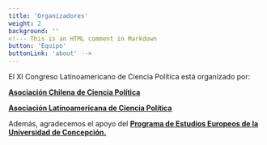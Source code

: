 ```yaml
---
title: 'Organizadores'
weight: 2
background: ''
<!--- This is an HTML comment in Markdown 
button: 'Equipo'
buttonLink: 'about' -->
---
```


El XI Congreso Latinoamericano de Ciencia Política está organizado por:

**[Asociación Chilena de Ciencia Política](www.accp.cl)**

**[Asociación Latinoamericana de Ciencia Política](www.alacip.org)**

Además, agradecemos el apoyo del **[Programa de Estudios Europeos de la Universidad de Concepción.](https://pee.udec.cl/)**
